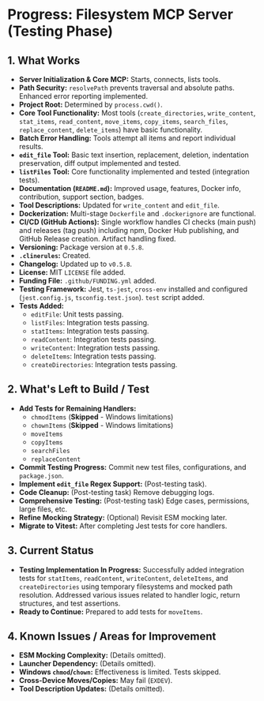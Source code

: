 <!-- Version: 4.1 | Last Updated: 2025-06-06 | Updated By: Roo -->
# Progress: Filesystem MCP Server (Testing Phase)

## 1. What Works

- **Server Initialization & Core MCP:** Starts, connects, lists tools.
- **Path Security:** `resolvePath` prevents traversal and absolute paths. Enhanced error reporting implemented.
- **Project Root:** Determined by `process.cwd()`.
- **Core Tool Functionality:** Most tools (`create_directories`, `write_content`, `stat_items`, `read_content`, `move_items`, `copy_items`, `search_files`, `replace_content`, `delete_items`) have basic functionality.
- **Batch Error Handling:** Tools attempt all items and report individual results.
- **`edit_file` Tool:** Basic text insertion, replacement, deletion, indentation preservation, diff output implemented and tested.
- **`listFiles` Tool:** Core functionality implemented and tested (integration tests).
- **Documentation (`README.md`):** Improved usage, features, Docker info, contribution, support section, badges.
- **Tool Descriptions:** Updated for `write_content` and `edit_file`.
- **Dockerization:** Multi-stage `Dockerfile` and `.dockerignore` are functional.
- **CI/CD (GitHub Actions):** Single workflow handles CI checks (main push) and releases (tag push) including npm, Docker Hub publishing, and GitHub Release creation. Artifact handling fixed.
- **Versioning:** Package version at `0.5.8`.
- **`.clinerules`:** Created.
- **Changelog:** Updated up to `v0.5.8`.
- **License:** MIT `LICENSE` file added.
- **Funding File:** `.github/FUNDING.yml` added.
- **Testing Framework:** Jest, `ts-jest`, `cross-env` installed and configured (`jest.config.js`, `tsconfig.test.json`). `test` script added.
- **Tests Added:**
    - `editFile`: Unit tests passing.
    - `listFiles`: Integration tests passing.
    - `statItems`: Integration tests passing.
    - `readContent`: Integration tests passing.
    - `writeContent`: Integration tests passing.
    - `deleteItems`: Integration tests passing.
    - `createDirectories`: Integration tests passing.

## 2. What's Left to Build / Test

- **Add Tests for Remaining Handlers:**
    - `chmodItems` (**Skipped** - Windows limitations)
    - `chownItems` (**Skipped** - Windows limitations)
    - `moveItems`
    - `copyItems`
    - `searchFiles`
    - `replaceContent`
- **Commit Testing Progress:** Commit new test files, configurations, and `package.json`.
- **Implement `edit_file` Regex Support:** (Post-testing task).
- **Code Cleanup:** (Post-testing task) Remove debugging logs.
- **Comprehensive Testing:** (Post-testing task) Edge cases, permissions, large files, etc.
- **Refine Mocking Strategy:** (Optional) Revisit ESM mocking later.
- **Migrate to Vitest:** After completing Jest tests for core handlers.

## 3. Current Status

- **Testing Implementation In Progress:** Successfully added integration tests for `statItems`, `readContent`, `writeContent`, `deleteItems`, and `createDirectories` using temporary filesystems and mocked path resolution. Addressed various issues related to handler logic, return structures, and test assertions.
- **Ready to Continue:** Prepared to add tests for `moveItems`.

## 4. Known Issues / Areas for Improvement

- **ESM Mocking Complexity:** (Details omitted).
- **Launcher Dependency:** (Details omitted).
- **Windows `chmod`/`chown`:** Effectiveness is limited. Tests skipped.
- **Cross-Device Moves/Copies:** May fail (`EXDEV`).
- **Tool Description Updates:** (Details omitted).
